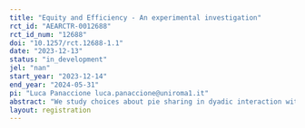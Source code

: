 ```yaml
---
title: "Equity and Efficiency - An experimental investigation"
rct_id: "AEARCTR-0012688"
rct_id_num: "12688"
doi: "10.1257/rct.12688-1.1"
date: "2023-12-13"
status: "in_development"
jel: "nan"
start_year: "2023-12-14"
end_year: "2024-05-31"
pi: "Luca Panaccione luca.panaccione@uniroma1.it"
abstract: "We study choices about pie sharing in dyadic interaction with varying responder veto power. We consider a condition with fixed pie size (baseline) and two conditions with endogenously determined pie size (high and low efficiency loss conditions). We analyse baseline and efficiency loss conditions within subjects. We vary the order of conditions and the extent of the efficiency loss between subjects. We use the strategy vector method to elicit subjects' choices."
layout: registration
---
```


